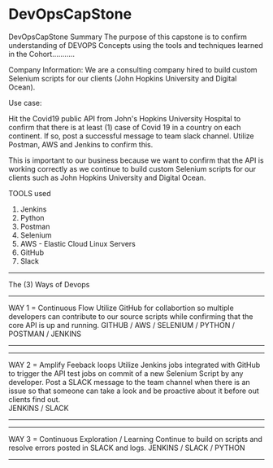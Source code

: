 # DevOpsCapStone
DevOpsCapStone Summary 
The purpose of this capstone is to confirm understanding of DEVOPS Concepts using the tools and techniques learned in the Cohort...........

Company Information:
We are a consulting company hired to build custom Selenium scripts for our clients (John Hopkins University and Digital Ocean).

Use case:

Hit the Covid19 public API from John's Hopkins University Hospital to confirm that there is at least (1) case of Covid 19 in a country on each continent.  If so, post a successful message to team slack channel.  Utilize Postman, AWS and Jenkins to confirm this.

This is important to our business because we want to confirm that the API is working correctly as we continue to build custom Selenium scripts for our clients such as John Hopkins University and Digital Ocean. 


TOOLS used

1. Jenkins
2. Python
3. Postman
4. Selenium
5. AWS - Elastic Cloud Linux Servers
6. GitHub
7. Slack


______________________________
The (3) Ways of Devops
______________________________
WAY 1 = Continuous Flow
Utilize GitHub for collabortion so multiple developers can contribute to our source scripts while confirming that the core API is up and running.
GITHUB / AWS / SELENIUM / PYTHON / POSTMAN / JENKINS
______________________________

______________________________
WAY 2 = Amplify Feeback loops 
Utilize Jenkins jobs integrated with GitHub to trigger the API test jobs on commit of a new Selenium Script by any developer.  Post a SLACK message to the team channel when there is an issue so that someone can take a look and be proactive about it before out clients find out.  
JENKINS / SLACK
______________________________

______________________________
WAY 3 = Continuous Exploration / Learning 
Continue to build on scripts and resolve errors posted in SLACK and logs. 
JENKINS / SLACK / PYTHON
______________________________
